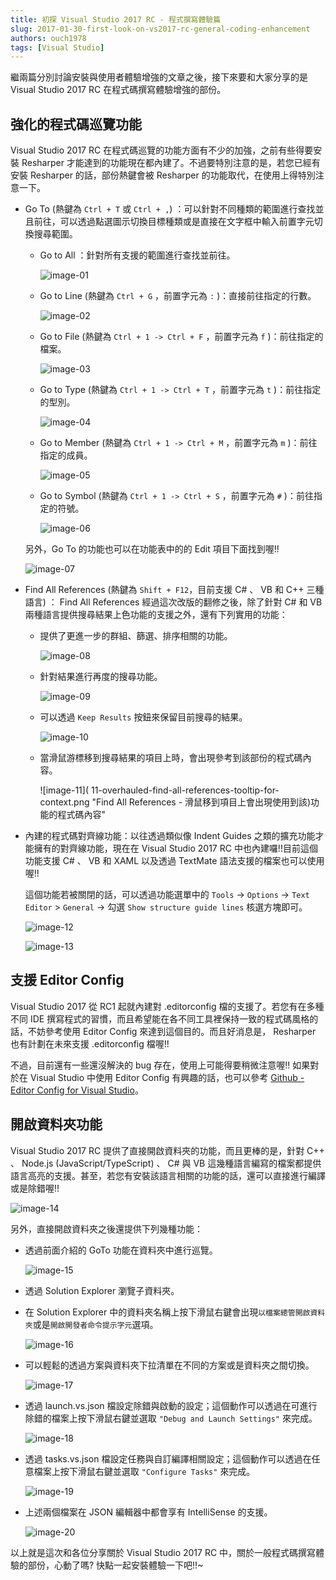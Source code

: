 ```yaml
---
title: 初探 Visual Studio 2017 RC - 程式撰寫體驗篇
slug: 2017-01-30-first-look-on-vs2017-rc-general-coding-enhancement
authors: ouch1978
tags: [Visual Studio]
---
```


繼兩篇分別討論安裝與使用者體驗增強的文章之後，接下來要和大家分享的是 Visual Studio 2017 RC 在程式碼撰寫體驗增強的部份。

<!--truncate-->

## 強化的程式碼巡覽功能

Visual Studio 2017 RC 在程式碼巡覽的功能方面有不少的加強，之前有些得要安裝 Resharper 才能達到的功能現在都內建了。不過要特別注意的是，若您已經有安裝 Resharper 的話，部份熱鍵會被 Resharper 的功能取代，在使用上得特別注意一下。

- Go To (熱鍵為 `Ctrl + T` 或 `Ctrl + ,`) ：可以針對不同種類的範圍進行查找並且前往，可以透過點選圖示切換目標種類或是直接在文字框中輸入前置字元切換搜尋範圍。

  - Go to All ：針對所有支援的範圍進行查找並前往。

    ![image-01](01-code-navigation-go-to-all.png "Go to All")

  - Go to Line (熱鍵為 `Ctrl + G` ，前置字元為 `:` )：直接前往指定的行數。

    ![image-02](02-code-navigation-go-to-line.png "Go to Line")

  - Go to File (熱鍵為 `Ctrl + 1 -> Ctrl + F` ，前置字元為 `f` )：前往指定的檔案。

    ![image-03](03-code-navigation-go-to-file.png "Go to File")

  - Go to Type (熱鍵為 `Ctrl + 1 -> Ctrl + T` ，前置字元為 `t` )：前往指定的型別。

    ![image-04](04-code-navigation-go-to-type.png "Go to Type")

  - Go to Member (熱鍵為 `Ctrl + 1 -> Ctrl + M` ，前置字元為 `m` )：前往指定的成員。

    ![image-05](05-code-navigation-go-to-member.png "Go to Member")

  - Go to Symbol (熱鍵為 `Ctrl + 1 -> Ctrl + S` ，前置字元為 `#` )：前往指定的符號。

    ![image-06](06-code-navigation-go-to-symbol.png "Go to Symbol")

  另外，Go To 的功能也可以在功能表中的的 Edit 項目下面找到喔!!

  ![image-07](07-code-navigation-go-to-from-edit-menu.png "透過功能表使用 Go to")

- Find All References (熱鍵為 `Shift + F12`，目前支援 C# 、 VB 和 C++ 三種語言) ： Find All References 經過這次改版的翻修之後，除了針對 C# 和 VB 兩種語言提供搜尋結果上色功能的支援之外，還有下列實用的功能：

  - 提供了更進一步的群組、篩選、排序相關的功能。

    ![image-08](08-overhauled-find-all-references-group-by-options.png "Find All References - Group By 提供的選項")

  - 針對結果進行再度的搜尋功能。

    ![image-09](09-overhauled-find-all-references-search-in-results.gif "Find All References - 於結果中搜尋")

  - 可以透過 `Keep Results` 按鈕來保留目前搜尋的結果。

    ![image-10](10-overhauled-find-all-references-keep-results.png "按下 Keep Results 後，結果會在下面的頁籤中保留")

  - 當滑鼠游標移到搜尋結果的項目上時，會出現參考到該部份的程式碼內容。

    ![image-11]( 11-overhauled-find-all-references-tooltip-for-context.png "Find All References - 滑鼠移到項目上會出現使用到該)功能的程式碼內容"

- 內建的程式碼對齊線功能：以往透過類似像 Indent Guides 之類的擴充功能才能擁有的對齊線功能，現在在 Visual Studio 2017 RC 中也內建囉!!目前這個功能支援 C# 、 VB 和 XAML 以及透過 TextMate 語法支援的檔案也可以使用喔!!

  這個功能若被關閉的話，可以透過功能選單中的 `Tools` -> `Options` -> `Text Editor` > `General` -> 勾選 `Show structure guide lines` 核選方塊即可。

  ![image-12](12-built-in-structure-guide-lines.png "內建的程式對齊線功能")

  ![image-13](13-show-structure-guide-lines-option.png "Show structure guide lines 選項")

## 支援 Editor Config

Visual Studio 2017 從 RC1 起就內建對 .editorconfig 檔的支援了。若您有在多種不同 IDE 撰寫程式的習慣，而且希望能在各不同工具裡保持一致的程式碼風格的話，不妨參考使用 Editor Config 來達到這個目的。而且好消息是， Resharper 也有計劃在未來支援 .editorconfig 檔喔!!

不過，目前還有一些還沒解決的 bug 存在，使用上可能得要稍微注意喔!! 如果對於在 Visual Studio 中使用 Editor Config 有興趣的話，也可以參考
[Github - Editor Config for Visual Studio][editor config for visual studio]。

[editor config for visual studio]: https://github.com/editorconfig/editorconfig-visualstudio#readme "Github - Editor Config for Visual Studio"

## 開啟資料夾功能

Visual Studio 2017 RC 提供了直接開啟資料夾的功能，而且更棒的是，針對 C++ 、 Node.js (JavaScript/TypeScript) 、 C# 與 VB 這幾種語言編寫的檔案都提供語言高亮的支援。甚至，若您有安裝該語言相關的功能的話，還可以直接進行編譯或是除錯喔!!

![image-14](14-open-folder.png "開啟資料夾功能")

另外，直接開啟資料夾之後還提供下列幾種功能：

- 透過前面介紹的 GoTo 功能在資料夾中進行巡覽。

  ![image-15](15-go-to-support-in-open-folder.png "透過 GoTo 進行巡覽")

- 透過 Solution Explorer 瀏覽子資料夾。

- 在 Solution Explorer 中的資料夾名稱上按下滑鼠右鍵會出現`以檔案總管開啟資料夾`或是`開啟開發者命令提示字元`選項。

  ![image-16](16-open-developer-command-prompt-support-in-open-folder.png "開啟資料夾或是開啟開發者命令提示字元")

- 可以輕鬆的透過方案與資料夾下拉清單在不同的方案或是資料夾之間切換。

  ![image-17](17-solution-switch-through-solution-selector-dropdown.png "透過方案與資料夾下拉清單在不同的方案或是資料夾之間切換")

- 透過 launch.vs.json 檔設定除錯與啟動的設定；這個動作可以透過在可進行除錯的檔案上按下滑鼠右鍵並選取 `"Debug and Launch Settings"` 來完成。

  ![image-18](18-debug-and-launch-settings.png "Debug and Launch Settings")

- 透過 tasks.vs.json 檔設定任務與自訂編譯相關設定；這個動作可以透過在任意檔案上按下滑鼠右鍵並選取 `"Configure Tasks"` 來完成。

  ![image-19](19-configure-tasks.png "Configure Tasks")

- 上述兩個檔案在 JSON 編輯器中都會享有 IntelliSense 的支援。

  ![image-20](20-intellisense-support.png "上述兩個檔案在 JSON 編輯器中都會享有 IntelliSense 的支援")

以上就是這次和各位分享關於 Visual Studio 2017 RC 中，關於一般程式碼撰寫體驗的部份，心動了嗎? 快點一起安裝體驗一下吧!!~
